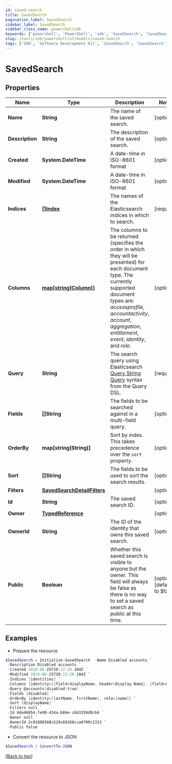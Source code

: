 ```yaml
---
id: saved-search
title: SavedSearch
pagination_label: SavedSearch
sidebar_label: SavedSearch
sidebar_class_name: powershellsdk
keywords: ['powershell', 'PowerShell', 'sdk', 'SavedSearch', 'SavedSearch']
slug: /tools/sdk/powershell/v3/models/saved-search
tags: ['SDK', 'Software Development Kit', 'SavedSearch', 'SavedSearch']
---
```


# SavedSearch

## Properties

| Name | Type | Description | Notes |
| --- | --- | --- | --- |
| **Name** | **String** | The name of the saved search. | [optional] |
| **Description** | **String** | The description of the saved search. | [optional] |
| **Created** | **System.DateTime** | A date-time in ISO-8601 format | [optional] |
| **Modified** | **System.DateTime** | A date-time in ISO-8601 format | [optional] |
| **Indices** | [**[]Index**](index) | The names of the Elasticsearch indices in which to search. | [required] |
| **Columns** | [**map[string]Column[]**](https://learn.microsoft.com/en-us/powershell/module/microsoft.powershell.core/about/about_arrays?view=powershell-7.4) | The columns to be returned (specifies the order in which they will be presented) for each document type. The currently supported document types are: _accessprofile_, _accountactivity_, _account_, _aggregation_, _entitlement_, _event_, _identity_, and _role_. | [optional] |
| **Query** | **String** | The search query using Elasticsearch [Query String Query](https://www.elastic.co/guide/en/elasticsearch/reference/5.2/query-dsl-query-string-query.html#query-string) syntax from the Query DSL. | [required] |
| **Fields** | **[]String** | The fields to be searched against in a multi-field query. | [optional] |
| **OrderBy** | **map[string]String[]** | Sort by index. This takes precedence over the `sort` property. | [optional] |
| **Sort** | **[]String** | The fields to be used to sort the search results. | [optional] |
| **Filters** | [**SavedSearchDetailFilters**](saved-search-detail-filters) |  | [optional] |
| **Id** | **String** | The saved search ID. | [optional] |
| **Owner** | [**TypedReference**](typed-reference) |  | [optional] |
| **OwnerId** | **String** | The ID of the identity that owns this saved search. | [optional] |
| **Public** | **Boolean** | Whether this saved search is visible to anyone but the owner. This field will always be false as there is no way to set a saved search as public at this time. | [optional] [default to $false] |

## Examples

- Prepare the resource

```powershell
$SavedSearch = Initialize-SavedSearch  -Name Disabled accounts `
 -Description Disabled accounts `
 -Created 2018-06-25T20:22:28.104Z `
 -Modified 2018-06-25T20:22:28.104Z `
 -Indices [identities] `
 -Columns {identity=[{field=displayName, header=Display Name}, {field=e-mail, header=Work Email}]} `
 -Query @accounts(disabled:true) `
 -Fields [disabled] `
 -OrderBy {identity=[lastName, firstName], role=[name]} `
 -Sort [displayName] `
 -Filters null `
 -Id 0de46054-fe90-434a-b84e-c6b3359d0c64 `
 -Owner null `
 -OwnerId 2c91808568c529c60168cca6f90c1313 `
 -Public false
```

- Convert the resource to JSON

```powershell
$SavedSearch | ConvertTo-JSON
```

[[Back to top]](#)
